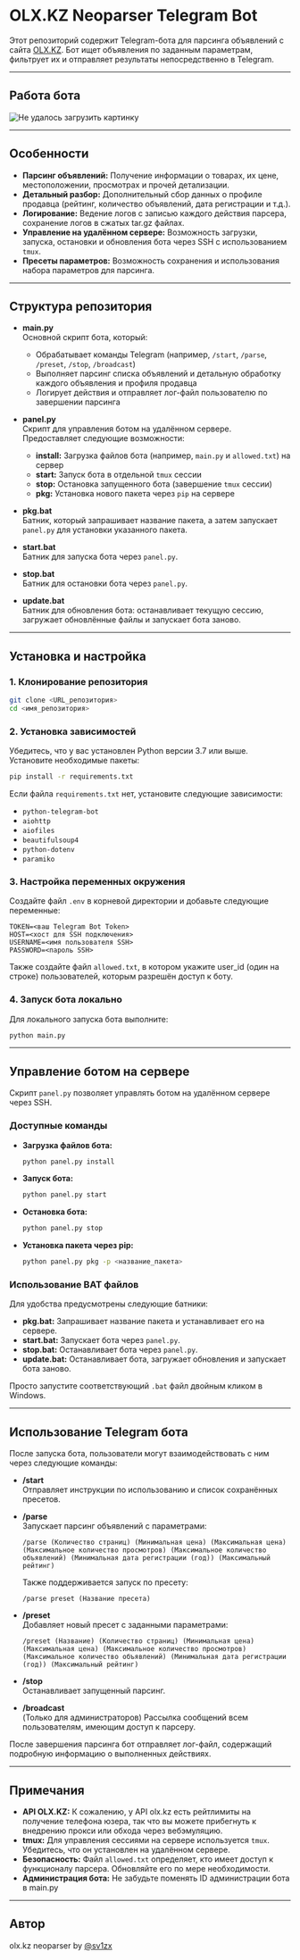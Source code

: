 # OLX.KZ Neoparser Telegram Bot

Этот репозиторий содержит Telegram-бота для парсинга объявлений с сайта [OLX.KZ](https://www.olx.kz). Бот ищет объявления по заданным параметрам, фильтрует их и отправляет результаты непосредственно в Telegram.

---

## Работа бота

![Не удалось загрузить картинку](https://i.imgur.com/1lUaJB8.png)

---

## Особенности

- **Парсинг объявлений:** Получение информации о товарах, их цене, местоположении, просмотрах и прочей детализации.
- **Детальный разбор:** Дополнительный сбор данных о профиле продавца (рейтинг, количество объявлений, дата регистрации и т.д.).
- **Логирование:** Ведение логов с записью каждого действия парсера, сохранение логов в сжатых tar.gz файлах.
- **Управление на удалённом сервере:** Возможность загрузки, запуска, остановки и обновления бота через SSH с использованием `tmux`.
- **Пресеты параметров:** Возможность сохранения и использования набора параметров для парсинга.

---

## Структура репозитория

- **main.py**  
  Основной скрипт бота, который:
  - Обрабатывает команды Telegram (например, `/start`, `/parse`, `/preset`, `/stop`, `/broadcast`)
  - Выполняет парсинг списка объявлений и детальную обработку каждого объявления и профиля продавца
  - Логирует действия и отправляет лог-файл пользователю по завершении парсинга

- **panel.py**  
  Скрипт для управления ботом на удалённом сервере. Предоставляет следующие возможности:
  - **install:** Загрузка файлов бота (например, `main.py` и `allowed.txt`) на сервер
  - **start:** Запуск бота в отдельной `tmux` сессии
  - **stop:** Остановка запущенного бота (завершение `tmux` сессии)
  - **pkg:** Установка нового пакета через `pip` на сервере

- **pkg.bat**  
  Батник, который запрашивает название пакета, а затем запускает `panel.py` для установки указанного пакета.

- **start.bat**  
  Батник для запуска бота через `panel.py`.

- **stop.bat**  
  Батник для остановки бота через `panel.py`.

- **update.bat**  
  Батник для обновления бота: останавливает текущую сессию, загружает обновлённые файлы и запускает бота заново.

---

## Установка и настройка

### 1. Клонирование репозитория

```bash
git clone <URL_репозитория>
cd <имя_репозитория>
```

### 2. Установка зависимостей

Убедитесь, что у вас установлен Python версии 3.7 или выше. Установите необходимые пакеты:

```bash
pip install -r requirements.txt
```

Если файла `requirements.txt` нет, установите следующие зависимости:

- `python-telegram-bot`
- `aiohttp`
- `aiofiles`
- `beautifulsoup4`
- `python-dotenv`
- `paramiko`

### 3. Настройка переменных окружения

Создайте файл `.env` в корневой директории и добавьте следующие переменные:

```env
TOKEN=<ваш Telegram Bot Token>
HOST=<хост для SSH подключения>
USERNAME=<имя пользователя SSH>
PASSWORD=<пароль SSH>
```

Также создайте файл `allowed.txt`, в котором укажите user_id (один на строке) пользователей, которым разрешён доступ к боту.

### 4. Запуск бота локально

Для локального запуска бота выполните:

```bash
python main.py
```

---

## Управление ботом на сервере

Скрипт `panel.py` позволяет управлять ботом на удалённом сервере через SSH.

### Доступные команды

- **Загрузка файлов бота:**

  ```bash
  python panel.py install
  ```

- **Запуск бота:**

  ```bash
  python panel.py start
  ```

- **Остановка бота:**

  ```bash
  python panel.py stop
  ```

- **Установка пакета через pip:**

  ```bash
  python panel.py pkg -p <название_пакета>
  ```

### Использование BAT файлов

Для удобства предусмотрены следующие батники:

- **pkg.bat:** Запрашивает название пакета и устанавливает его на сервере.
- **start.bat:** Запускает бота через `panel.py`.
- **stop.bat:** Останавливает бота через `panel.py`.
- **update.bat:** Останавливает бота, загружает обновления и запускает бота заново.

Просто запустите соответствующий `.bat` файл двойным кликом в Windows.

---

## Использование Telegram бота

После запуска бота, пользователи могут взаимодействовать с ним через следующие команды:

- **/start**  
  Отправляет инструкции по использованию и список сохранённых пресетов.

- **/parse**  
  Запускает парсинг объявлений с параметрами:
  ```
  /parse (Количество страниц) (Минимальная цена) (Максимальная цена) (Максимальное количество просмотров) (Максимальное количество объявлений) (Минимальная дата регистрации (год)) (Максимальный рейтинг)
  ```
  Также поддерживается запуск по пресету:
  ```
  /parse preset (Название пресета)
  ```

- **/preset**  
  Добавляет новый пресет с заданными параметрами:
  ```
  /preset (Название) (Количество страниц) (Минимальная цена) (Максимальная цена) (Максимальное количество просмотров) (Максимальное количество объявлений) (Минимальная дата регистрации (год)) (Максимальный рейтинг)
  ```

- **/stop**  
  Останавливает запущенный парсинг.

- **/broadcast**  
  (Только для администраторов) Рассылка сообщений всем пользователям, имеющим доступ к парсеру.

После завершения парсинга бот отправляет лог-файл, содержащий подробную информацию о выполненных действиях.

---

## Примечания

- **API OLX.KZ:** К сожалению, у API olx.kz есть рейтлимиты на получение телефона юзера, так что вы можете прибегнуть к внедрению прокси или обхода через вебэмуляцию.
- **tmux:** Для управления сессиями на сервере используется `tmux`. Убедитесь, что он установлен на удалённом сервере.
- **Безопасность:** Файл `allowed.txt` определяет, кто имеет доступ к функционалу парсера. Обновляйте его по мере необходимости.
- **Администрация бота:** Не забудьте поменять ID администрации бота в main.py 

---

## Автор

olx.kz neoparser by [@sv1zx](https://t.me/sv1zx)

